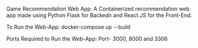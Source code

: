 Game Recommendation Web App: A Containerized recommendation web app made using Python Flask for Backedn and React.JS for the Front-End. 


To Run the Web-App: docker-compose up --build


Ports Required to Run the Web-App: Port- 3000, 8000 and 3306


